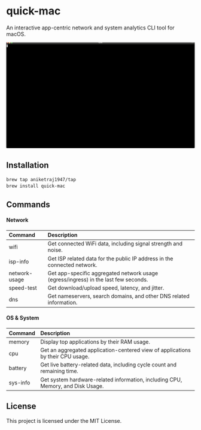 # quick-mac

An interactive app-centric network and system analytics CLI tool for macOS.

![me](https://github.com/aniketraj1947/quick-mac/blob/main/src/main/resources/tty.gif)

## Installation
 
```bash
brew tap aniketraj1947/tap
brew install quick-mac
```

## Commands

#### Network
| Command         | Description                                                                               |
| :------------ | :-------------- |
| wifi            | Get connected WiFi data, including signal strength and noise.                              |
| isp-info        | Get ISP related data for the public IP address in the connected network.                    |
| network-usage   | Get app-specific aggregated network usage (egress/ingress) in the last few seconds.        |
| speed-test      | Get download/upload speed, latency, and jitter.                                            |
| dns             | Get nameservers, search domains, and other DNS related information.                         |

#### OS & System

| Command     | Description                                                                   |
| :------------ | :-------------- |
| memory      | Display top applications by their RAM usage.                                  |
| cpu         | Get an aggregated application-centered view of applications by their CPU usage.|
| battery     | Get live battery-related data, including cycle count and remaining time.      |
| sys-info    | Get system hardware-related information, including CPU, Memory, and Disk Usage.|

## License

This project is licensed under the MIT License.
